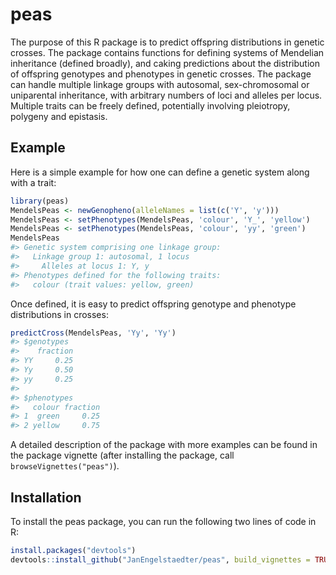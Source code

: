 
<!-- README.md is generated from README.Rmd. Please edit that file -->
peas
====

The purpose of this R package is to predict offspring distributions in genetic crosses. The package contains functions for defining systems of Mendelian inheritance (defined broadly), and caking predictions about the distribution of offspring genotypes and phenotypes in genetic crosses. The package can handle multiple linkage groups with autosomal, sex-chromosomal or uniparental inheritance, with arbitrary numbers of loci and alleles per locus. Multiple traits can be freely defined, potentially involving pleiotropy, polygeny and epistasis.

Example
-------

Here is a simple example for how one can define a genetic system along with a trait:

``` r
library(peas)
MendelsPeas <- newGenopheno(alleleNames = list(c('Y', 'y')))
MendelsPeas <- setPhenotypes(MendelsPeas, 'colour', 'Y_', 'yellow')
MendelsPeas <- setPhenotypes(MendelsPeas, 'colour', 'yy', 'green')
MendelsPeas
#> Genetic system comprising one linkage group:
#>   Linkage group 1: autosomal, 1 locus
#>     Alleles at locus 1: Y, y
#> Phenotypes defined for the following traits:
#>   colour (trait values: yellow, green)
```

Once defined, it is easy to predict offspring genotype and phenotype distributions in crosses:

``` r
predictCross(MendelsPeas, 'Yy', 'Yy')
#> $genotypes
#>    fraction
#> YY     0.25
#> Yy     0.50
#> yy     0.25
#> 
#> $phenotypes
#>   colour fraction
#> 1  green     0.25
#> 2 yellow     0.75
```

A detailed description of the package with more examples can be found in the package vignette (after installing the package, call `browseVignettes("peas")`).

Installation
------------

To install the peas package, you can run the following two lines of code in R:

``` r
install.packages("devtools")
devtools::install_github("JanEngelstaedter/peas", build_vignettes = TRUE)
```
